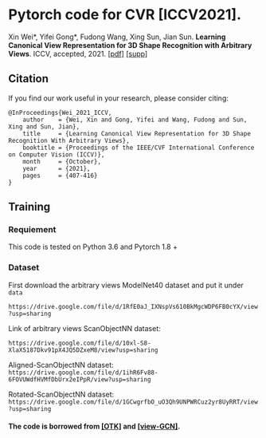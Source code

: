 # Pytorch code for CVR [ICCV2021].

Xin Wei*, Yifei Gong*, Fudong Wang, Xing Sun, Jian Sun. **Learning Canonical View Representation for 3D Shape Recognition with Arbitrary Views**. ICCV, accepted, 2021. [[pdf]](https://openaccess.thecvf.com/content/ICCV2021/papers/Wei_Learning_Canonical_View_Representation_for_3D_Shape_Recognition_With_Arbitrary_ICCV_2021_paper.pdf) [[supp]](https://openaccess.thecvf.com/content/ICCV2021/supplemental/Wei_Learning_Canonical_View_ICCV_2021_supplemental.pdf)

## Citation
If you find our work useful in your research, please consider citing:
```
@InProceedings{Wei_2021_ICCV,
    author    = {Wei, Xin and Gong, Yifei and Wang, Fudong and Sun, Xing and Sun, Jian},
    title     = {Learning Canonical View Representation for 3D Shape Recognition With Arbitrary Views},
    booktitle = {Proceedings of the IEEE/CVF International Conference on Computer Vision (ICCV)},
    month     = {October},
    year      = {2021},
    pages     = {407-416}
}
```

## Training

### Requiement

This code is tested on Python 3.6 and Pytorch 1.8 + 

### Dataset

First download the arbitrary views ModelNet40 dataset and put it under `data`

`https://drive.google.com/file/d/1RfE0aJ_IXNspVs610BkMgcWDP6FB0cYX/view?usp=sharing`

Link of arbitrary views ScanObjectNN dataset:

`https://drive.google.com/file/d/10xl-S8-XlaX5187Dkv91pX4JQ5DZxeM8/view?usp=sharing`

Aligned-ScanObjectNN dataset: `https://drive.google.com/file/d/1ihR6Fv88-6FOVUWdfHVMfDbUrx2eIPpR/view?usp=sharing`

Rotated-ScanObjectNN dataset: `https://drive.google.com/file/d/1GCwgrfbO_uO3Qh9UNPWRCuz2yr8UyRRT/view?usp=sharing`

#### The code is borrowed from [[OTK]](https://github.com/claying/OTK) and [[view-GCN]](https://github.com/weixmath/view-GCN).
